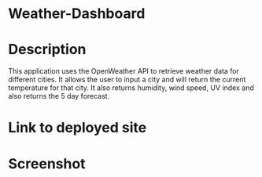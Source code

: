 # Weather-Dashboard

<h1>Description</h1>
<p>   This application uses the OpenWeather API to retrieve weather data for different cities. It allows the user to input a city and will return the current temperature for that city. It also returns humidity, wind speed, UV index and also returns the 5 day forecast.</p>
<h1>Link to deployed site</h1>

<h1>Screenshot</h1>